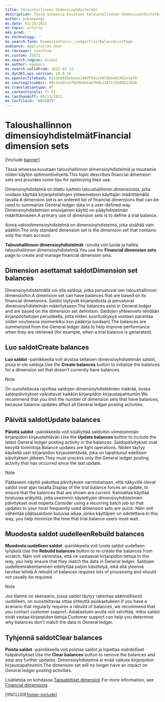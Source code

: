 ```yaml
---
title: Taloushallinnon dimensioyhdistelmät
description: Tässä aiheessa kuvataan taloushallinnon dimensioyhdistelmiä ja muutamia niiden käytön optimointivihjeitä.
author: yukonpeegs
ms.date: 03/23/2021
ms.topic: article
ems.prod: ''
ms.technology: ''
ms.search.form: DimensionFocus, LedgerTrialBalanceListPage
audience: Application User
ms.reviewer: roschlom
ms.custom: 25871
ms.search.region: Global
ms.author: epegors
ms.search.validFrom: 2021-03-23
ms.dyn365.ops.version: 10.0.16
ms.openlocfilehash: ba11be028ebeea140df93e2a07dbb463402e3ef0
ms.sourcegitcommit: 08ce2a9ca1f02064beabfb9b228717d39882164b
ms.translationtype: HT
ms.contentlocale: fi-FI
ms.lasthandoff: 05/11/2021
ms.locfileid: "6021825"
---
```

# <a name="financial-dimension-sets"></a><span data-ttu-id="5a67e-103">Taloushallinnon dimensioyhdistelmät</span><span class="sxs-lookup"><span data-stu-id="5a67e-103">Financial dimension sets</span></span>

[!include [banner](../includes/banner.md)]

<span data-ttu-id="5a67e-104">Tässä aiheessa kuvataan taloushallinnon dimensioyhdistelmiä ja muutamia niiden käytön optimointivihjeitä.</span><span class="sxs-lookup"><span data-stu-id="5a67e-104">This topic describes financial dimension sets and provides some tips for optimizing their use.</span></span>

<span data-ttu-id="5a67e-105">Dimensioyhdistelmä on tilattu luettelo taloushallinnon dimensioista, joita voidaan käyttää kirjanpitotietojen yhteenvetoon käyttäjän määrittämällä tavalla.</span><span class="sxs-lookup"><span data-stu-id="5a67e-105">A dimension set is an ordered list of financial dimensions that can be used to summarize General ledger data in a user-defined way.</span></span> <span data-ttu-id="5a67e-106">Dimensioyhdistelmien ensisijainen käyttö on pääyhdistelmän määrittämiseen.</span><span class="sxs-lookup"><span data-stu-id="5a67e-106">A primary use of dimension sets is to define a trial balance.</span></span>

<span data-ttu-id="5a67e-107">Ainoa vakiodimensioyhdistelmä on dimensioyhdistelmä, joka sisältää vain päätilin.</span><span class="sxs-lookup"><span data-stu-id="5a67e-107">The only standard dimension set is the dimension set that contains only the main account.</span></span>

<span data-ttu-id="5a67e-108">**Taloushallinnon dimensioyhdistelmät** -sivulla voit luoda ja hallita taloushallinnon dimensioyhdistelmiä.</span><span class="sxs-lookup"><span data-stu-id="5a67e-108">You use the **Financial dimension sets** page to create and manage financial dimension sets.</span></span>

## <a name="dimension-set-balances"></a><span data-ttu-id="5a67e-109">Dimension asettamat saldot</span><span class="sxs-lookup"><span data-stu-id="5a67e-109">Dimension set balances</span></span>

<span data-ttu-id="5a67e-110">Dimensioyhdistelmällä voi olla saldoja, jotka perustuvat sen taloushallinnon dimensioihin.</span><span class="sxs-lookup"><span data-stu-id="5a67e-110">A dimension set can have balances that are based on its financial dimensions.</span></span> <span data-ttu-id="5a67e-111">Saldot löytyvät kirjanpidosta ja perustuvat dimensioyhdistelmän määritykseen.</span><span class="sxs-lookup"><span data-stu-id="5a67e-111">The balances exist in General ledger and are based on the dimension set definition.</span></span> <span data-ttu-id="5a67e-112">Saldojen yhteenveto tehdään kirjanpitotietojen perusteella, jotta niiden suorituskykyä voidaan parantaa niiden noutaessa (esimerkiksi kun pääkirja luodaan).</span><span class="sxs-lookup"><span data-stu-id="5a67e-112">The balances are summarized from the General ledger data to help improve performance when they are retrieved (for example, when a trial balance is generated).</span></span>

## <a name="create-balances"></a><span data-ttu-id="5a67e-113">Luo saldot</span><span class="sxs-lookup"><span data-stu-id="5a67e-113">Create balances</span></span>

<span data-ttu-id="5a67e-114">**Luo saldot** -painikkeella voit alustaa sellaisen dimensioyhdistelmän saldot, jossa ei ole saldoja.</span><span class="sxs-lookup"><span data-stu-id="5a67e-114">Use the **Create balances** button to initialize the balances for a dimension set that doesn't currently have balances.</span></span>

> [!NOTE]
> <span data-ttu-id="5a67e-115">On suositeltavaa rajoittaa saldojen dimensioyhdistelmien määrää, koska saldopäivitykset vaikuttavat kaikkiin kirjanpidon kirjaustapahtumiin.</span><span class="sxs-lookup"><span data-stu-id="5a67e-115">We recommend that you limit the number of dimension sets that have balances, because balance updates affect all General ledger posting activities.</span></span>

## <a name="update-balances"></a><span data-ttu-id="5a67e-116">Päivitä saldot</span><span class="sxs-lookup"><span data-stu-id="5a67e-116">Update balances</span></span>

<span data-ttu-id="5a67e-117">**Päivitä saldot** -painikkeella voit sisällyttää saldoihin viimeisimmän kirjanpidon kirjaustehtävän.</span><span class="sxs-lookup"><span data-stu-id="5a67e-117">Use the **Update balances** button to include the latest General ledger posting activity in the balances.</span></span> <span data-ttu-id="5a67e-118">Saldopäivitykset ovat kevyitä toimintoja.</span><span class="sxs-lookup"><span data-stu-id="5a67e-118">Balance updates are light operations.</span></span> <span data-ttu-id="5a67e-119">Niiden täytyy käsitellä vain kirjanpidon kirjaustehtävää, joka on tapahtunut edellisen päivityksen jälkeen.</span><span class="sxs-lookup"><span data-stu-id="5a67e-119">They must process only the General ledger posting activity that has occurred since the last update.</span></span>

> [!NOTE]
> <span data-ttu-id="5a67e-120">Päätaseen näyttö pakottaa päivityksen varmistamaan, että näkyvillä olevat saldot ovat ajan tasalla.</span><span class="sxs-lookup"><span data-stu-id="5a67e-120">Display of the trial balance forces an update, to ensure that the balances that are shown are current.</span></span> <span data-ttu-id="5a67e-121">Kannattaa käyttää toistuvaa erätyötä, jotta useimmin käytettyjen dimensioyhdistelmien päivitykset ovat nopeita.</span><span class="sxs-lookup"><span data-stu-id="5a67e-121">Consider using a recurring batch job so that updates to your most frequently used dimension sets are quick.</span></span> <span data-ttu-id="5a67e-122">Näin voit vähentää päätasaldoon kuluvaa aikaa, jonka käyttäjien on odotettava.</span><span class="sxs-lookup"><span data-stu-id="5a67e-122">In this way, you help minimize the time that trial balance users must wait.</span></span>

## <a name="rebuild-balances"></a><span data-ttu-id="5a67e-123">Muodosta saldot uudelleen</span><span class="sxs-lookup"><span data-stu-id="5a67e-123">Rebuild balances</span></span>

<span data-ttu-id="5a67e-124">**Muodosta uudelleen saldot** -painikkeella voit luoda saldot uudelleen tyhjästä.</span><span class="sxs-lookup"><span data-stu-id="5a67e-124">Use the **Rebuild balances** button to re-create the balances from scratch.</span></span> <span data-ttu-id="5a67e-125">Näin voit varmistaa, että ne vastaavat kirjanpidon tietoja.</span><span class="sxs-lookup"><span data-stu-id="5a67e-125">In this way, you help ensure that they match the data in General ledger.</span></span> <span data-ttu-id="5a67e-126">Saldojen uudelleenrakentaminen edellyttää paljon käsittelyä, eikä sitä yleensä tarvitse tehdä.</span><span class="sxs-lookup"><span data-stu-id="5a67e-126">A rebuild of balances requires lots of processing and should not usually be required.</span></span>

> [!NOTE]
> <span data-ttu-id="5a67e-127">Jos tilanne on skenaario, jossa saldot täytyy rakentaa säännöllisesti uudelleen, on suositeltavaa ottaa yhteyttä asiakastukeen.</span><span class="sxs-lookup"><span data-stu-id="5a67e-127">If you have a scenario that regularly requires a rebuild of balances, we recommend that you contact customer support.</span></span> <span data-ttu-id="5a67e-128">Asiakastuen avulla voit selvittää, miksi saldot eivät vastaa kirjanpidon tietoja.</span><span class="sxs-lookup"><span data-stu-id="5a67e-128">Customer support can help you determine why balances don't match the data in General ledger.</span></span>

## <a name="clear-balances"></a><span data-ttu-id="5a67e-129">Tyhjennä saldot</span><span class="sxs-lookup"><span data-stu-id="5a67e-129">Clear balances</span></span>

<span data-ttu-id="5a67e-130">**Poista saldot** -painikkeella voit poistaa saldot ja lopettaa mahdolliset lisäpäivitykset.</span><span class="sxs-lookup"><span data-stu-id="5a67e-130">Use the **Clear balances** button to remove the balances and stop any further updates.</span></span> <span data-ttu-id="5a67e-131">Dimensioyhdistelmä ei enää vaikuta kirjanpidon kirjaustapahtumiin.</span><span class="sxs-lookup"><span data-stu-id="5a67e-131">The dimension set will no longer have an impact on General ledger posting activities.</span></span>

<span data-ttu-id="5a67e-132">Lisätietoja on kohdassa [Taloudelliset dimensiot](financial-dimensions.md).</span><span class="sxs-lookup"><span data-stu-id="5a67e-132">For more information, see [Financial dimensions](financial-dimensions.md).</span></span>

[!INCLUDE[footer-include](../../includes/footer-banner.md)]
